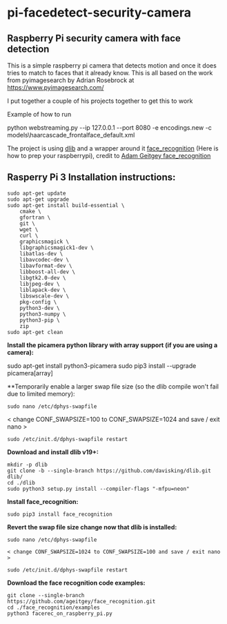 # pi-facedetect-security-camera

## Raspberry Pi security camera with face detection

This is a simple raspberry pi camera that detects motion and once it does tries to match to faces that it already know. This is all based on the work from pyimagesearch by Adrian Rosebrock at https://www.pyimagesearch.com/

I put together a couple of his projects together to get this to work

Example of how to run

python webstreaming.py --ip 127.0.0.1 --port 8080 -e encodings.new -c models\haarcascade_frontalface_default.xml

The project is using [dlib](http://dlib.net/compile.html) and a wrapper around it [face_recognition](https://github.com/ageitgey/face_recognition) (Here is how to prep your raspberrypi), credit to [Adam Geitgey face_recognition](https://github.com/ageitgey)

## Rasperry Pi 3 Installation  instructions:
```
sudo apt-get update
sudo apt-get upgrade
sudo apt-get install build-essential \
    cmake \
    gfortran \
    git \
    wget \
    curl \
    graphicsmagick \
    libgraphicsmagick1-dev \
    libatlas-dev \
    libavcodec-dev \
    libavformat-dev \
    libboost-all-dev \
    libgtk2.0-dev \
    libjpeg-dev \
    liblapack-dev \
    libswscale-dev \
    pkg-config \
    python3-dev \
    python3-numpy \
    python3-pip \
    zip
sudo apt-get clean
```

**Install the picamera python library with array support (if you are using a camera):**

sudo apt-get install python3-picamera
sudo pip3 install --upgrade picamera[array]

**Temporarily enable a larger swap file size (so the dlib compile won't fail due to limited memory):

`sudo nano /etc/dphys-swapfile`

< change CONF_SWAPSIZE=100 to CONF_SWAPSIZE=1024 and save / exit nano >

`sudo /etc/init.d/dphys-swapfile restart`

**Download and install dlib v19+:**
```
mkdir -p dlib
git clone -b --single-branch https://github.com/davisking/dlib.git dlib/
cd ./dlib
sudo python3 setup.py install --compiler-flags "-mfpu=neon"
```
**Install face_recognition:**

`sudo pip3 install face_recognition`

**Revert the swap file size change now that dlib is installed:**
```
sudo nano /etc/dphys-swapfile

< change CONF_SWAPSIZE=1024 to CONF_SWAPSIZE=100 and save / exit nano >

sudo /etc/init.d/dphys-swapfile restart
```

**Download the face recognition code examples:**
```
git clone --single-branch https://github.com/ageitgey/face_recognition.git
cd ./face_recognition/examples
python3 facerec_on_raspberry_pi.py
```
